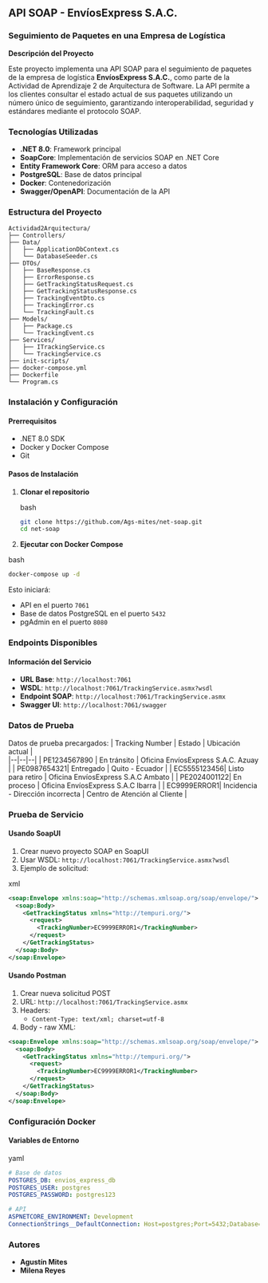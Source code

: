 ## API SOAP - EnvíosExpress S.A.C.
### Seguimiento de Paquetes en una Empresa de Logística
**Descripción del Proyecto**

Este proyecto implementa una API SOAP para el seguimiento de paquetes de la empresa de logística **EnvíosExpress S.A.C.**, como parte de la Actividad de Aprendizaje 2 de Arquitectura de Software.
La API permite a los clientes consultar el estado actual de sus paquetes utilizando un número único de seguimiento, garantizando interoperabilidad, seguridad y estándares mediante el protocolo SOAP.

### Tecnologías Utilizadas

-   **.NET 8.0**: Framework principal
-   **SoapCore**: Implementación de servicios SOAP en .NET Core
-   **Entity Framework Core**: ORM para acceso a datos
-   **PostgreSQL**: Base de datos principal
-   **Docker**: Contenedorización 
-   **Swagger/OpenAPI**: Documentación de la API

### Estructura del Proyecto
```
Actividad2Arquitectura/
├── Controllers/          
├── Data/                 
│   ├── ApplicationDbContext.cs
│   └── DatabaseSeeder.cs
├── DTOs/                 
│   ├── BaseResponse.cs
│   ├── ErrorResponse.cs
│   ├── GetTrackingStatusRequest.cs
│   ├── GetTrackingStatusResponse.cs
│   ├── TrackingEventDto.cs
│   ├── TrackingError.cs
│   └── TrackingFault.cs
├── Models/          
│   ├── Package.cs
│   └── TrackingEvent.cs
├── Services/        
│   ├── ITrackingService.cs
│   └── TrackingService.cs
├── init-scripts/        
├── docker-compose.yml   
├── Dockerfile           
└── Program.cs           
```
### Instalación y Configuración

#### Prerrequisitos

-   .NET 8.0 SDK
-   Docker y Docker Compose
-   Git
#### Pasos de Instalación

1.  **Clonar el repositorio**
    
    bash
    
    ```bash
    git clone https://github.com/Ags-mites/net-soap.git
    cd net-soap
    ```
    
2. **Ejecutar con Docker Compose**

bash

```bash
docker-compose up -d
```

Esto iniciará:
-   API en el puerto `7061`
-   Base de datos PostgreSQL en el puerto `5432`
-   pgAdmin en el puerto `8080`

### Endpoints Disponibles

#### Información del Servicio

-   **URL Base**: `http://localhost:7061`
-   **WSDL**: `http://localhost:7061/TrackingService.asmx?wsdl`
-   **Endpoint SOAP**: `http://localhost:7061/TrackingService.asmx`
-   **Swagger UI**: `http://localhost:7061/swagger`



### Datos de Prueba
Datos de prueba precargados:
| Tracking Number | Estado | Ubicación actual |  
|--|--|--|
| PE1234567890 | En tránsito | Oficina EnvíosExpress S.A.C. Azuay |
| PE0987654321| Entregado | Quito - Ecuador |
| EC5555123456| Listo para retiro | Oficina EnvíosExpress S.A.C Ambato |
| PE2024001122| En proceso | Oficina EnvíosExpress S.A.C Ibarra |
| EC9999ERROR1| Incidencia - Dirección incorrecta | Centro de Atención al Cliente |

### Prueba de Servicio

#### Usando SoapUI

1.  Crear nuevo proyecto SOAP en SoapUI
2.  Usar WSDL: `http://localhost:7061/TrackingService.asmx?wsdl`
3.  Ejemplo de solicitud:

xml

```xml
<soap:Envelope xmlns:soap="http://schemas.xmlsoap.org/soap/envelope/">
  <soap:Body>
    <GetTrackingStatus xmlns="http://tempuri.org/">
      <request>
        <TrackingNumber>EC9999ERROR1</TrackingNumber>
      </request>
    </GetTrackingStatus>
  </soap:Body>
</soap:Envelope>
```

#### Usando Postman

1.  Crear nueva solicitud POST
2.  URL: `http://localhost:7061/TrackingService.asmx`
3.  Headers:
    -   `Content-Type: text/xml; charset=utf-8`
4.  Body - raw XML:

```xml
<soap:Envelope xmlns:soap="http://schemas.xmlsoap.org/soap/envelope/">
  <soap:Body>
    <GetTrackingStatus xmlns="http://tempuri.org/">
      <request>
        <TrackingNumber>EC9999ERROR1</TrackingNumber>
      </request>
    </GetTrackingStatus>
  </soap:Body>
</soap:Envelope>
```

### Configuración Docker

#### Variables de Entorno

yaml

```yaml
# Base de datos
POSTGRES_DB: envios_express_db
POSTGRES_USER: postgres
POSTGRES_PASSWORD: postgres123

# API
ASPNETCORE_ENVIRONMENT: Development
ConnectionStrings__DefaultConnection: Host=postgres;Port=5432;Database=envios_express_db;Username=postgres;Password=postgres123
```

### Autores

-   **Agustín Mites** 
-   **Milena Reyes** 
